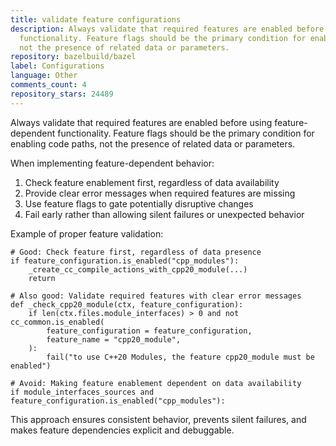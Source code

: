 ```yaml
---
title: validate feature configurations
description: Always validate that required features are enabled before using feature-dependent
  functionality. Feature flags should be the primary condition for enabling code paths,
  not the presence of related data or parameters.
repository: bazelbuild/bazel
label: Configurations
language: Other
comments_count: 4
repository_stars: 24489
---
```


Always validate that required features are enabled before using feature-dependent functionality. Feature flags should be the primary condition for enabling code paths, not the presence of related data or parameters.

When implementing feature-dependent behavior:
1. Check feature enablement first, regardless of data availability
2. Provide clear error messages when required features are missing
3. Use feature flags to gate potentially disruptive changes
4. Fail early rather than allowing silent failures or unexpected behavior

Example of proper feature validation:
```starlark
# Good: Check feature first, regardless of data presence
if feature_configuration.is_enabled("cpp_modules"):
    _create_cc_compile_actions_with_cpp20_module(...)
    return

# Also good: Validate required features with clear error messages  
def _check_cpp20_module(ctx, feature_configuration):
    if len(ctx.files.module_interfaces) > 0 and not cc_common.is_enabled(
        feature_configuration = feature_configuration,
        feature_name = "cpp20_module",
    ):
        fail("to use C++20 Modules, the feature cpp20_module must be enabled")

# Avoid: Making feature enablement dependent on data availability
if module_interfaces_sources and feature_configuration.is_enabled("cpp_modules"):
```

This approach ensures consistent behavior, prevents silent failures, and makes feature dependencies explicit and debuggable.